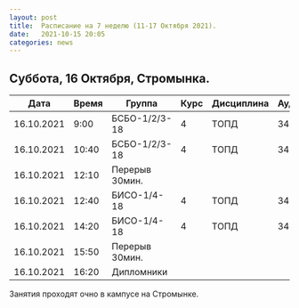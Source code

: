 ```yaml
---
layout: post
title:  Расписание на 7 неделю (11-17 Октября 2021).
date:   2021-10-15 20:05
categories: news
---
```


## Суббота, 16 Октября, Стромынка.

| Дата          | Время   | Группа        | Курс | Дисциплина  | Аудитория | Материалы |
| ------------- | ------- | ------------- | ---- | ----------- | --------- | --------- |
|16.10.2021     | 9:00    |БСБО-1/2/3-18  |4     |ТОПД         |348        |           |
|16.10.2021     |10:40    |БСБО-1/2/3-18  |4     |ТОПД         |348        |           |
|16.10.2021     |12:10    |Перерыв 30мин. |      |             |           |           |
|16.10.2021     |12:40    |БИСО-1/4-18    |4     |ТОПД         |348        |           |
|16.10.2021     |14:20    |БИСО-1/4-18    |4     |ТОПД         |348        |           |
|16.10.2021     |15:50    |Перерыв 30мин. |      |             |           |           |
|16.10.2021     |16:20    |Дипломники     |      |             |           |           |

Занятия проходят очно в кампусе на Стромынке.
